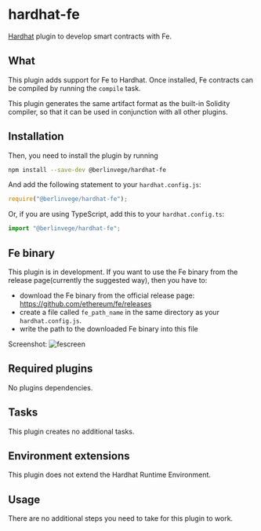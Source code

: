 # hardhat-fe


[Hardhat](https://hardhat.org) plugin to develop smart contracts with Fe.

## What

This plugin adds support for Fe to Hardhat. Once installed, Fe contracts can be compiled by running the `compile` task.

This plugin generates the same artifact format as the built-in Solidity compiler, so that it can be used in conjunction with all other plugins.


## Installation


Then, you need to install the plugin by running

```bash
npm install --save-dev @berlinvege/hardhat-fe
```

And add the following statement to your `hardhat.config.js`:

```js
require("@berlinvege/hardhat-fe");
```

Or, if you are using TypeScript, add this to your `hardhat.config.ts`:

```js
import "@berlinvege/hardhat-fe";
```

## Fe binary
This plugin is in development.
If you want to use the Fe binary from the release page(currently the suggested way),
then you have to:
- download the Fe binary from the official release page: https://github.com/ethereum/fe/releases
- create a file called `fe_path_name` in the same directory as your `hardhat.config.js`.
- write the path to the downloaded Fe binary into this file

Screenshot:
![fescreen](https://user-images.githubusercontent.com/14003621/131904025-bd2232ce-7a6e-44c8-859f-e848294061f5.png)


## Required plugins

No plugins dependencies.

## Tasks

This plugin creates no additional tasks.

## Environment extensions

This plugin does not extend the Hardhat Runtime Environment.
## Usage

There are no additional steps you need to take for this plugin to work.
